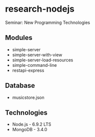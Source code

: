 # research-nodejs
Seminar: New Programming Technologies

## Modules
* simple-server
* simple-server-with-view
* simple-server-load-resources
* simple-command-line
* restapi-express

## Database
* musicstore.json

## Technologies
* Node.js - 6.9.2 LTS
* MongoDB - 3.4.0
